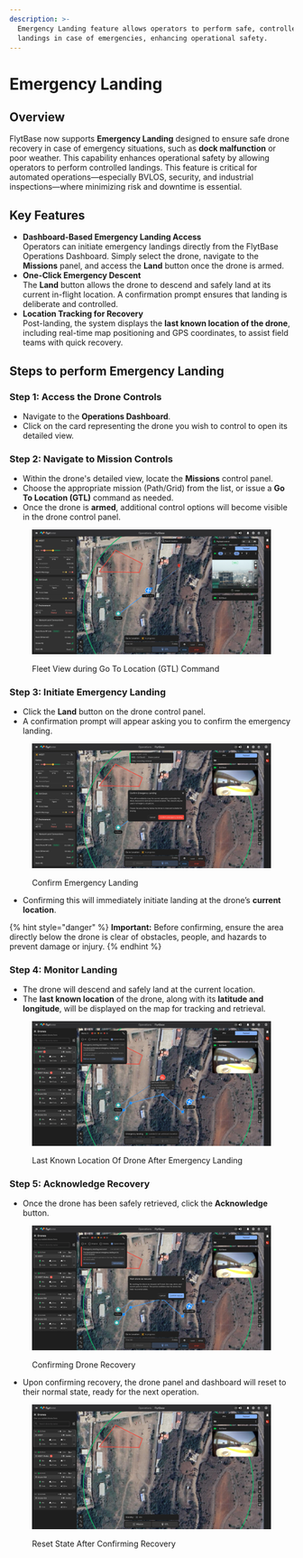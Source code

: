 ```yaml
---
description: >-
  Emergency Landing feature allows operators to perform safe, controlled
  landings in case of emergencies, enhancing operational safety.
---
```


# Emergency Landing

## Overview

FlytBase now supports **Emergency Landing** designed to ensure safe drone recovery in case of emergency situations, such as **dock malfunction** or poor weather. This capability enhances operational safety by allowing operators to perform controlled landings. This feature is critical for automated operations—especially BVLOS, security, and industrial inspections—where minimizing risk and downtime is essential.

## Key Features

* **Dashboard-Based Emergency Landing Access**\
  Operators can initiate emergency landings directly from the FlytBase Operations Dashboard. Simply select the drone, navigate to the **Missions** panel, and access the **Land** button once the drone is armed.
* **One-Click Emergency Descent**\
  The **Land** button allows the drone to descend and safely land at its current in-flight location. A confirmation prompt ensures that landing is deliberate and controlled.
* **Location Tracking for Recovery**\
  Post-landing, the system displays the **last known location of the drone**, including real-time map positioning and GPS coordinates, to assist field teams with quick recovery.

## Steps to perform Emergency Landing

### **Step 1: Access the Drone Controls**

* Navigate to the **Operations Dashboard**.
* Click on the card representing the drone you wish to control to open its detailed view.

### **Step 2: Navigate to Mission Controls**

* Within the drone's detailed view, locate the **Missions** control panel.
* Choose the appropriate mission (Path/Grid) from the list, or issue a **Go To Location (GTL)** command as needed.
* Once the drone is **armed**, additional control options will become visible in the drone control panel.

<figure><img src="../../.gitbook/assets/Fleet view (1).png" alt=""><figcaption><p>Fleet View during Go To Location (GTL) Command</p></figcaption></figure>

### **Step 3: Initiate Emergency Landing**

* Click the **Land** button on the drone control panel.
* A confirmation prompt will appear asking you to confirm the emergency landing.

<figure><img src="../../.gitbook/assets/Fleet view-1.png" alt=""><figcaption><p>Confirm Emergency Landing</p></figcaption></figure>

* Confirming this will immediately initiate landing at the drone’s **current location**.

{% hint style="danger" %}
**Important:** Before confirming, ensure the area directly below the drone is clear of obstacles, people, and hazards to prevent damage or injury.
{% endhint %}

### **Step 4: Monitor Landing**

* The drone will descend and safely land at the current location.
* The **last known location** of the drone, along with its **latitude and longitude**, will be displayed on the map for tracking and retrieval.

<figure><img src="../../.gitbook/assets/Fleet view-3 (1).png" alt=""><figcaption><p>Last Known Location Of Drone After Emergency Landing</p></figcaption></figure>

### **Step 5: Acknowledge Recovery**

* Once the drone has been safely retrieved, click the **Acknowledge** button.

<figure><img src="../../.gitbook/assets/Fleet view-5 (1).png" alt=""><figcaption><p>Confirming Drone Recovery</p></figcaption></figure>

* Upon confirming recovery, the drone panel and dashboard will reset to their normal state, ready for the next operation.

<figure><img src="../../.gitbook/assets/Fleet view-6.png" alt=""><figcaption><p>Reset State After Confirming Recovery</p></figcaption></figure>

